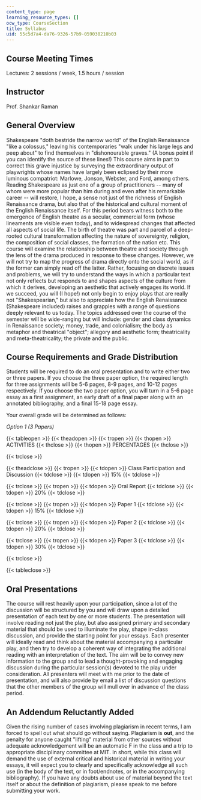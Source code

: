 ```yaml
---
content_type: page
learning_resource_types: []
ocw_type: CourseSection
title: Syllabus
uid: 55c5d7a4-da76-9326-57b9-059030210b03
---
```


Course Meeting Times
--------------------

Lectures: 2 sessions / week, 1.5 hours / session

Instructor
----------

Prof. Shankar Raman

General Overview
----------------

Shakespeare "doth bestride the narrow world" of the English Renaissance "like a colossus," leaving his contemporaries "walk under his large legs and peep about" to find themselves in "dishonourable graves." (A bonus point if you can identify the source of these lines!) This course aims in part to correct this grave injustice by surveying the extraordinary output of playwrights whose names have largely been eclipsed by their more luminous compatriot: Marlowe, Jonson, Webster, and Ford, among others. Reading Shakespeare as just one of a group of practitioners -- many of whom were more popular than him during and even after his remarkable career -- will restore, I hope, a sense not just of the richness of English Renaissance drama, but also that of the historical and cultural moment of the English Renaissance itself. For this period bears witness both to the emergence of English theatre as a secular, commercial form (whose lineaments are visible even today), and to widespread changes that affected all aspects of social life. The birth of theatre was part and parcel of a deep-rooted cultural transformation affecting the nature of sovereignty, religion, the composition of social classes, the formation of the nation etc. This course will examine the relationship between theatre and society through the lens of the drama produced in response to these changes. However, we will not try to map the progress of drama directly onto the social world, as if the former can simply read off the latter. Rather, focusing on discrete issues and problems, we will try to understand the ways in which a particular text not only reflects but responds to and shapes aspects of the culture from which it derives, developing an aesthetic that actively engages its world. If we succeed, you will (I hope!) not only begin to enjoy plays that are really not "Shakespearian," but also to appreciate how the English Renaissance (Shakespeare included) raises and grapples with a range of questions deeply relevant to us today. The topics addressed over the course of the semester will be wide-ranging but will include: gender and class dynamics in Renaissance society; money, trade, and colonialism; the body as metaphor and theatrical "object"; allegory and aesthetic form; theatricality and meta-theatricality; the private and the public.

Course Requirements and Grade Distribution
------------------------------------------

Students will be required to do an oral presentation and to write either two or three papers. If you choose the three paper option, the required length for three assignments will be 5-6 pages, 8-9 pages, and 10-12 pages respectively. If you choose the two paper option, you will turn in a 5-6 page essay as a first assignment, an early draft of a final paper along with an annotated bibliography, and a final 15-18 page essay.

Your overall grade will be determined as follows:

_Option 1 (3 Papers)_

{{< tableopen >}}
{{< theadopen >}}
{{< tropen >}}
{{< thopen >}}
ACTIVITIES
{{< thclose >}}
{{< thopen >}}
PERCENTAGES
{{< thclose >}}

{{< trclose >}}

{{< theadclose >}}
{{< tropen >}}
{{< tdopen >}}
Class Participation and Discussion
{{< tdclose >}}
{{< tdopen >}}
15%
{{< tdclose >}}

{{< trclose >}}
{{< tropen >}}
{{< tdopen >}}
Oral Report
{{< tdclose >}}
{{< tdopen >}}
20%
{{< tdclose >}}

{{< trclose >}}
{{< tropen >}}
{{< tdopen >}}
Paper 1
{{< tdclose >}}
{{< tdopen >}}
15%
{{< tdclose >}}

{{< trclose >}}
{{< tropen >}}
{{< tdopen >}}
Paper 2
{{< tdclose >}}
{{< tdopen >}}
20%
{{< tdclose >}}

{{< trclose >}}
{{< tropen >}}
{{< tdopen >}}
Paper 3
{{< tdclose >}}
{{< tdopen >}}
30%
{{< tdclose >}}

{{< trclose >}}

{{< tableclose >}}

Oral Presentations
------------------

The course will rest heavily upon your participation, since a lot of the discussion will be structured by you and will draw upon a detailed presentation of each text by one or more students. The presentation will involve reading not just the play, but also assigned primary and secondary material that should be used to illuminate the play, shape in-class discussion, and provide the starting point for your essays. Each presenter will ideally read and think about the material accompanying a particular play, and then try to develop a coherent way of integrating the additional reading with an interpretation of the text. The aim will be to convey new information to the group and to lead a thought-provoking and engaging discussion during the particular session(s) devoted to the play under consideration. All presenters will meet with me prior to the date of presentation, and will also provide by email a list of discussion questions that the other members of the group will mull over in advance of the class period.

An Addendum Reluctantly Added
-----------------------------

Given the rising number of cases involving plagiarism in recent terms, I am forced to spell out what should go without saying. Plagiarism is **out**, and the penalty for anyone caught "lifting" material from other sources without adequate acknowledgement will be an automatic F in the class and a trip to appropriate disciplinary committee at MIT. In short, while this class will demand the use of external critical and historical material in writing your essays, it will expect you to clearly and specifically acknowledge all such use (in the body of the text, or in foot/endnotes, or in the accompanying bibliography). If you have any doubts about use of material beyond the text itself or about the definition of plagiarism, please speak to me before submitting your work.